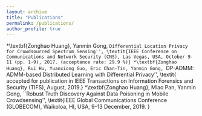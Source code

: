 ```yaml
---
layout: archive
title: "Publications"
permalink: /publications/
author_profile: true
---
```


*\textbf{Zonghao Huang}, Yanmin Gong, ``Differential Location Privacy for Crowdsourced Spectrum Sensing'', \textit{IEEE Conference on Communications and Network Security (CNS), Las Vegas, USA, October 9-11 (pp. 1-9), 2017. (acceptance rate: 29.9 %)}
*\textbf{Zonghao Huang}, Rui Hu, Yuanxiong Guo, Eric Chan-Tin, Yanmin Gong, ``DP-ADMM: ADMM-based Distributed Learning with Differential Privacy'', \textit{ accepted for publication in IEEE Transactions on Information Forensics and Security (TIFS), August, 2019.}
*\textbf{Zonghao Huang}, Miao Pan, Yanmin Gong, ``Robust Truth Discovery Against Data Poisoning in Mobile Crowdsensing'', \textit{IEEE Global Communications Conference (GLOBECOM), Waikoloa, HI, USA, 9-13 December, 2019. }
